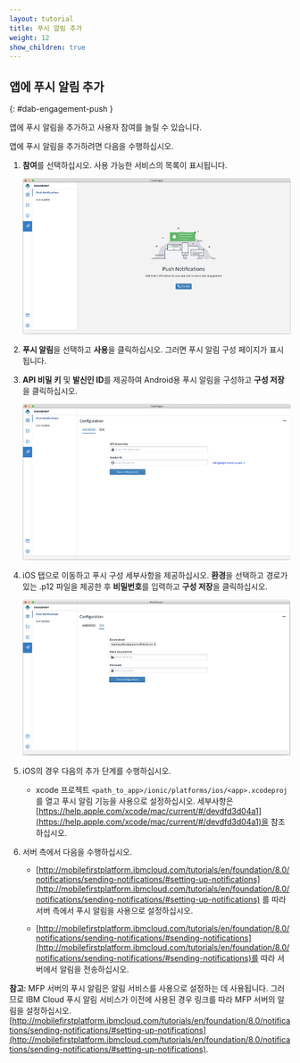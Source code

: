 ```yaml
---
layout: tutorial
title: 푸시 알림 추가
weight: 12
show_children: true
---
```

<!-- NLS_CHARSET=UTF-8 -->
## 앱에 푸시 알림 추가
{: #dab-engagement-push }

앱에 푸시 알림을 추가하고 사용자 참여를 늘릴 수 있습니다.

앱에 푸시 알림을 추가하려면 다음을 수행하십시오.

1. **참여**를 선택하십시오. 사용 가능한 서비스의 목록이 표시됩니다.

    ![참여 푸시](dab-push-notification.png)

2. **푸시 알림**을 선택하고 **사용**을 클릭하십시오. 그러면 푸시 알림 구성 페이지가 표시됩니다.

3. **API 비밀 키** 및 **발신인 ID**를 제공하여 Android용 푸시 알림을 구성하고 **구성 저장**을 클릭하십시오.

    ![참여 푸시 알림 Android 구성](dab-push-android-config.png)

4. iOS 탭으로 이동하고 푸시 구성 세부사항을 제공하십시오. **환경**을 선택하고 경로가 있는 .p12 파일을 제공한 후 **비밀번호**를 입력하고 **구성 저장**을 클릭하십시오.

    ![참여 푸시 알림 iOS 구성](dab-push-ios-config.png)

5. iOS의 경우 다음의 추가 단계를 수행하십시오.
    * xcode 프로젝트 `<path_to_app>/ionic/platforms/ios/<app>.xcodeproj`를 열고 푸시 알림 기능을 사용으로 설정하십시오. 세부사항은 [https://help.apple.com/xcode/mac/current/#/devdfd3d04a1](https://help.apple.com/xcode/mac/current/#/devdfd3d04a1)을 참조하십시오.

6. 서버 측에서 다음을 수행하십시오.
 
    * [http://mobilefirstplatform.ibmcloud.com/tutorials/en/foundation/8.0/notifications/sending-notifications/#setting-up-notifications](http://mobilefirstplatform.ibmcloud.com/tutorials/en/foundation/8.0/notifications/sending-notifications/#setting-up-notifications) 를 따라 서버 측에서 푸시 알림을 사용으로 설정하십시오.

    * [http://mobilefirstplatform.ibmcloud.com/tutorials/en/foundation/8.0/notifications/sending-notifications/#sending-notifications](http://mobilefirstplatform.ibmcloud.com/tutorials/en/foundation/8.0/notifications/sending-notifications/#sending-notifications)를 따라 서버에서 알림을 전송하십시오.

**참고**:
MFP 서버의 푸시 알림은 알림 서비스를 사용으로 설정하는 데 사용됩니다. 그러므로 IBM Cloud 푸시 알림 서비스가 이전에 사용된 경우 링크를 따라 MFP 서버의 알림을 설정하십시오.
[http://mobilefirstplatform.ibmcloud.com/tutorials/en/foundation/8.0/notifications/sending-notifications/#setting-up-notifications](http://mobilefirstplatform.ibmcloud.com/tutorials/en/foundation/8.0/notifications/sending-notifications/#setting-up-notifications).

